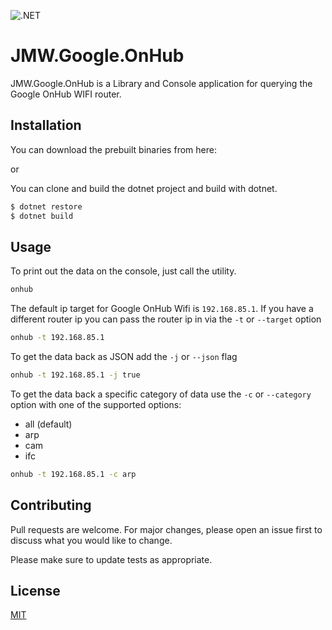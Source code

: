 ![.NET](https://github.com/walljm/googlewifionhub/workflows/.NET/badge.svg)

# JMW.Google.OnHub

JMW.Google.OnHub is a Library and Console application for querying the Google OnHub WIFI router.

## Installation

You can download the prebuilt binaries from here: 

or

You can clone and build the dotnet project and build with dotnet.


```bash
$ dotnet restore
$ dotnet build
```

## Usage

To print out the data on the console, just call the utility.
```bash
onhub
```

The default ip target for Google OnHub Wifi is `192.168.85.1`.  If you have a different router ip 
you can pass the router ip in via the `-t` or `--target` option
```bash
onhub -t 192.168.85.1
```

To get the data back as JSON add the `-j` or `--json` flag
```bash
onhub -t 192.168.85.1 -j true
```

To get the data back a specific category of data use the `-c` or `--category` option 
with one of the supported options:

* all (default)
* arp
* cam
* ifc

```bash
onhub -t 192.168.85.1 -c arp
```

## Contributing
Pull requests are welcome. For major changes, please open an issue first to discuss what you would like to change.

Please make sure to update tests as appropriate.

## License
[MIT](https://choosealicense.com/licenses/mit/)